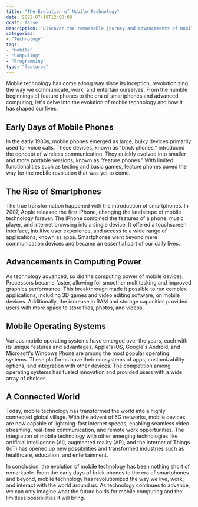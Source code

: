 ```yaml
---
title: "The Evolution of Mobile Technology"
date: 2022-07-18T12:00:00
draft: false
description: "Discover the remarkable journey and advancements of mobile technology throughout the years."
categories:
- "Technology"
tags:
- "Mobile"
- "Computing"
- "Programming"
type: "featured"
---
```


Mobile technology has come a long way since its inception, revolutionizing the way we communicate, work, and entertain ourselves. From the humble beginnings of feature phones to the era of smartphones and advanced computing, let's delve into the evolution of mobile technology and how it has shaped our lives.

## Early Days of Mobile Phones

In the early 1980s, mobile phones emerged as large, bulky devices primarily used for voice calls. These devices, known as "brick phones," introduced the concept of wireless communication. They quickly evolved into smaller and more portable versions, known as "feature phones." With limited functionalities such as texting and basic games, feature phones paved the way for the mobile revolution that was yet to come.

## The Rise of Smartphones

The true transformation happened with the introduction of smartphones. In 2007, Apple released the first iPhone, changing the landscape of mobile technology forever. The iPhone combined the features of a phone, music player, and internet browsing into a single device. It offered a touchscreen interface, intuitive user experience, and access to a wide range of applications, known as apps. Smartphones went beyond mere communication devices and became an essential part of our daily lives.

## Advancements in Computing Power

As technology advanced, so did the computing power of mobile devices. Processors became faster, allowing for smoother multitasking and improved graphics performance. This breakthrough made it possible to run complex applications, including 3D games and video editing software, on mobile devices. Additionally, the increase in RAM and storage capacities provided users with more space to store files, photos, and videos.

## Mobile Operating Systems

Various mobile operating systems have emerged over the years, each with its unique features and advantages. Apple's iOS, Google's Android, and Microsoft's Windows Phone are among the most popular operating systems. These platforms have their ecosystems of apps, customizability options, and integration with other devices. The competition among operating systems has fueled innovation and provided users with a wide array of choices.

## A Connected World

Today, mobile technology has transformed the world into a highly connected global village. With the advent of 5G networks, mobile devices are now capable of lightning-fast internet speeds, enabling seamless video streaming, real-time communication, and remote work opportunities. The integration of mobile technology with other emerging technologies like artificial intelligence (AI), augmented reality (AR), and the Internet of Things (IoT) has opened up new possibilities and transformed industries such as healthcare, education, and entertainment.

In conclusion, the evolution of mobile technology has been nothing short of remarkable. From the early days of brick phones to the era of smartphones and beyond, mobile technology has revolutionized the way we live, work, and interact with the world around us. As technology continues to advance, we can only imagine what the future holds for mobile computing and the limitless possibilities it will bring.
